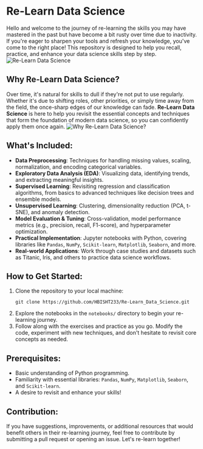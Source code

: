 # Re-Learn Data Science

Hello and welcome to the journey of re-learning the skills you may have mastered in the past but have become a bit rusty over time due to inactivity. If you're eager to sharpen your tools and refresh your knowledge, you've come to the right place! This repository is designed to help you recall, practice, and enhance your data science skills step by step.
![Re-Learn Data Science](https://www.springboard.com/blog/wp-content/uploads/2022/05/data-science-life-cycle.png)
## Why Re-Learn Data Science?

Over time, it's natural for skills to dull if they're not put to use regularly. Whether it's due to shifting roles, other priorities, or simply time away from the field, the once-sharp edges of our knowledge can fade. **Re-Learn Data Science** is here to help you revisit the essential concepts and techniques that form the foundation of modern data science, so you can confidently apply them once again.
![Why Re-Learn Data Science?](https://reputationtoday.in/wp-content/uploads/2019/09/1_m0Dw7-V_0kSugzqYLi333w.jpeg)

## What's Included:

- **Data Preprocessing**: Techniques for handling missing values, scaling, normalization, and encoding categorical variables.
- **Exploratory Data Analysis (EDA)**: Visualizing data, identifying trends, and extracting meaningful insights.
- **Supervised Learning**: Revisiting regression and classification algorithms, from basics to advanced techniques like decision trees and ensemble models.
- **Unsupervised Learning**: Clustering, dimensionality reduction (PCA, t-SNE), and anomaly detection.
- **Model Evaluation & Tuning**: Cross-validation, model performance metrics (e.g., precision, recall, F1-score), and hyperparameter optimization.
- **Practical Implementation**: Jupyter notebooks with Python, covering libraries like `Pandas`, `NumPy`, `Scikit-learn`, `Matplotlib`, `Seaborn`, and more.
- **Real-world Applications**: Work through case studies and datasets such as Titanic, Iris, and others to practice data science workflows.

## How to Get Started:

1. Clone the repository to your local machine:
   ```
   git clone https://github.com/HBISHT233/Re-Learn_Data_Science.git
   ```
2. Explore the notebooks in the `notebooks/` directory to begin your re-learning journey.
3. Follow along with the exercises and practice as you go. Modify the code, experiment with new techniques, and don't hesitate to revisit core concepts as needed.

## Prerequisites:

- Basic understanding of Python programming.
- Familiarity with essential libraries: `Pandas`, `NumPy`, `Matplotlib`, `Seaborn`, and `Scikit-learn`.
- A desire to revisit and enhance your skills!

## Contribution:

If you have suggestions, improvements, or additional resources that would benefit others in their re-learning journey, feel free to contribute by submitting a pull request or opening an issue. Let's re-learn together!
